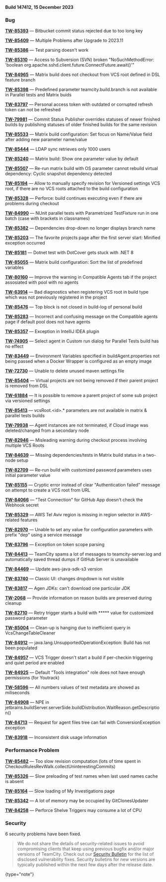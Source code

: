 [//]: # (title: TeamCity 2023.11.1 Release Notes)
[//]: # (auxiliary-id: TeamCity 2023.11.1 Release Notes)


**Build 147412, 15 December 2023**


<!--project: TeamCity Fix versions: 2023.11.1 #Fixed #Testing visible to: {All Users} -{Trunk issue}-->

### Bug

**[TW-85393](https://youtrack.jetbrains.com/issue/TW-85393)** — Bitbucket commit status rejected due to too long key

**[TW-85409](https://youtrack.jetbrains.com/issue/TW-85409/Multiple-Problems-after-Upgrade-to-2023.11)** — Multiple Problems after Upgrade to 2023.11

**[TW-85386](https://youtrack.jetbrains.com/issue/TW-85386/Test-parsing-doesnt-work)** — Test parsing doesn't work

**[TW-85310](https://youtrack.jetbrains.com/issue/TW-85310/Access-to-Subversion-SVN-broken-NoSuchMethodError-boolean-org.apache.sshd.client.future.ConnectFuture.await)** — Access to Subversion (SVN) broken "NoSuchMethodError: 'boolean org.apache.sshd.client.future.ConnectFuture.await()'"

**[TW-84965](https://youtrack.jetbrains.com/issue/TW-84965/Matrix-build-does-not-checkout-from-VCS-root-defined-in-DSL-feature-branch)** — Matrix build does not checkout from VCS root defined in DSL feature branch

**[TW-85398](https://youtrack.jetbrains.com/issue/TW-85398/Predefined-parameter-teamcity.build.branch-is-not-available-in-Parallel-tests-and-Matrix-buids)** — Predefined parameter teamcity.build.branch is not available in Parallel tests and Matrix buids

**[TW-83797](https://youtrack.jetbrains.com/issue/TW-83797/Personal-access-token-with-outdated-or-corrupted-refresh-token-can-not-be-refreshed)** — Personal access token with outdated or corrupted refresh token can not be refreshed

**[TW-79981](https://youtrack.jetbrains.com/issue/TW-79981/Commit-Status-Publisher-overrides-statuses-of-newer-finished-builds-by-publishing-statuses-of-older-finished-builds-for-the-same)** — Commit Status Publisher overrides statuses of newer finished builds by publishing statuses of older finished builds for the same revision

**[TW-85533](https://youtrack.jetbrains.com/issue/TW-85533/Matrix-build-configuration-Set-focus-on-Name-Value-field-after-adding-new-parameter-name-value)** — Matrix build configuration: Set focus on Name/Value field after adding new parameter name/value

**[TW-85444](https://youtrack.jetbrains.com/issue/TW-85444/LDAP-sync-retrieves-only-1000-users)** — LDAP sync retrieves only 1000 users

**[TW-85240](https://youtrack.jetbrains.com/issue/TW-85240/Matrix-build-Show-one-parameter-value-by-default)** — Matrix build: Show one parameter value by default

**[TW-85507](https://youtrack.jetbrains.com/issue/TW-85507/Re-run-matrix-build-with-OS-parameter-cannot-rebuild-virtual-dependency-Cyclic-snapshot-dependency-detected)** — Re-run matrix build with OS parameter cannot rebuild virtual dependency: Cyclic snapshot dependency detected

**[TW-85194](https://youtrack.jetbrains.com/issue/TW-85194/Allow-to-manually-specify-revision-for-Versioned-settings-VCS-root-if-there-are-no-VCS-roots-attached-to-the-build-configuration)** — Allow to manually specify revision for Versioned settings VCS root, if there are no VCS roots attached to the build configuration

**[TW-85328](https://youtrack.jetbrains.com/issue/TW-85328/Perforce-build-continues-executing-even-if-there-are-problems-during-checkout)** — Perforce: build continues executing even if there are problems during checkout

**[TW-84990](https://youtrack.jetbrains.com/issue/TW-84990/NUnit-parallel-tests-with-Parametrized-TestFixture-run-in-one-batch-case-with-brackets-in-classnames)** — NUnit parallel tests with Parametrized TestFixture run in one batch (case with brackets in classnames)

**[TW-85382](https://youtrack.jetbrains.com/issue/TW-85382/Dependencies-drop-down-no-longer-displays-branch-name)** — Dependencies drop-down no longer displays branch name

**[TW-85203](https://youtrack.jetbrains.com/issue/TW-85203/The-favorite-projects-page-after-the-first-server-start-Minified-exception-occurred)** — The favorite projects page after the first server start: Minified exception occurred

**[TW-85181](https://youtrack.jetbrains.com/issue/TW-85181/Dotnet-test-with-DotCover-gets-stuck-with-.NET-8)** — Dotnet test with DotCover gets stuck with .NET 8

**[TW-85055](https://youtrack.jetbrains.com/issue/TW-85055/Matrix-build-configuration-Sort-the-list-of-predefined-variables)** — Matrix build configuration: Sort the list of predefined variables

**[TW-80160](https://youtrack.jetbrains.com/issue/TW-80160/Improve-the-warning-in-Compatible-Agents-tab-if-the-project-assosiated-with-pool-with-no-agents)** — Improve the warning in Compatible Agents tab if the project assosiated with pool with no agents

**[TW-63914](https://youtrack.jetbrains.com/issue/TW-63914/Bad-diagnostics-when-registering-VCS-root-in-build-type-which-was-not-previously-registered-in-the-project)** — Bad diagnostics when registering VCS root in build type which was not previously registered in the project

**[TW-85476](https://youtrack.jetbrains.com/issue/TW-85476/Top-block-is-not-closed-in-build-log-of-personal-build)** — Top block is not closed in build-log of personal build

**[TW-85283](https://youtrack.jetbrains.com/issue/TW-85283/Incorrect-and-confusing-message-on-the-Compatible-agents-page-if-default-pool-does-not-have-agents)** — Incorrect and confusing message on the Compatible agents page if default pool does not have agents

**[TW-85357](https://youtrack.jetbrains.com/issue/TW-85357/Exception-in-IntelliJ-IDEA-plugin)** — Exception in IntelliJ IDEA plugin

**[TW-74905](https://youtrack.jetbrains.com/issue/TW-74905/Select-agent-in-Custom-run-dialog-for-Parallel-Tests-build-has-no-effect)** — Select agent in Custom run dialog for Parallel Tests build has no effect

**[TW-83449](https://youtrack.jetbrains.com/issue/TW-83449/Environment-Variables-specified-in-buildAgent.properties-not-being-passed-when-a-Docker-Wrapper-is-configured-as-an-empty-image)** — Environment Variables specified in buildAgent.properties not being passed when a Docker Wrapper is configured as an empty image

**[TW-72730](https://youtrack.jetbrains.com/issue/TW-72730/Unable-to-delete-unused-maven-settings-file)** — Unable to delete unused maven settings file

**[TW-85404](https://youtrack.jetbrains.com/issue/TW-85404/Virtual-projects-are-not-being-removed-if-their-parent-project-is-removed-from-DSL)** — Virtual projects are not being removed if their parent project is removed from DSL

**[TW-61884](https://youtrack.jetbrains.com/issue/TW-61884/It-is-possible-to-remove-a-parent-project-of-some-sub-project-via-versioned-settings)** — It is possible to remove a parent project of some sub project via versioned settings

**[TW-85413](https://youtrack.jetbrains.com/issue/TW-85413/vcsRoot.id.-parameters-are-not-available-in-matrix-parallel-tests-builds)** — vcsRoot.&lt;id>.* parameters are not available in matrix & parallel tests builds

**[TW-79938](https://youtrack.jetbrains.com/issue/TW-79938/Agent-instances-are-not-terminated-if-Cloud-image-was-deleted-changed-from-a-secondary-node)** — Agent instances are not terminated, if Cloud image was deleted/changed from a secondary node

**[TW-82946](https://youtrack.jetbrains.com/issue/TW-82946/Misleading-warning-during-checkout-process-involving-multiple-VCS-Roots)** — Misleading warning during checkout process involving multiple VCS Roots

**[TW-84639](https://youtrack.jetbrains.com/issue/TW-84639/Missing-dependencies-tests-in-Matrix-build-status-in-a-two-node-setup)** — Missing dependencies/tests in Matrix build status in a two-node setup

**[TW-82709](https://youtrack.jetbrains.com/issue/TW-82709/Re-run-build-with-customized-password-parameters-uses-initial-parameter-value)** — Re-run build with customized password parameters uses initial parameter value

**[TW-85155](https://youtrack.jetbrains.com/issue/TW-85155/Cryptic-error-instead-of-clear-Authentication-failed-message-on-attempt-to-create-a-VCS-root-from-URL)** — Cryptic error instead of clear "Authentication failed" message on attempt to create a VCS root from URL

**[TW-84066](https://youtrack.jetbrains.com/issue/TW-84066/Test-Connection-for-GitHub-App-doesnt-check-the-Webhook-secret)** — "Test Connection" for GitHub App doesn't check the Webhook secret

**[TW-85329](https://youtrack.jetbrains.com/issue/TW-85329/AWS-Tel-Aviv-region-is-missing-in-region-selector-in-AWS-related-features)** — AWS Tel Aviv region is missing in region selector in AWS-related features

**[TW-82970](https://youtrack.jetbrains.com/issue/TW-82970/Unable-to-set-any-value-for-configuration-parameters-with-prefix-dep-using-a-service-message)** — Unable to set any value for configuration parameters with prefix "dep" using a service message

**[TW-83796](https://youtrack.jetbrains.com/issue/TW-83796/Exception-on-token-scope-parsing)** — Exception on token scope parsing

**[TW-84413](https://youtrack.jetbrains.com/issue/TW-84413/TeamCity-spams-a-lot-of-messages-to-teamcity-server.log-and-automatically-saved-thread-dumps-if-GitHub-Server-is-unavailable)** — TeamCity spams a lot of messages to teamcity-server.log and automatically saved thread dumps if GitHub Server is unavailable

**[TW-84469](https://youtrack.jetbrains.com/issue/TW-84469/Update-aws-java-sdk-s3-version)** — Update aws-java-sdk-s3 version

**[TW-83740](https://youtrack.jetbrains.com/issue/TW-83740/Classic-UI-changes-dropdown-is-not-visible)** — Classic UI: changes dropdown is not visible

**[TW-83817](https://youtrack.jetbrains.com/issue/TW-83817/Agen-JDKs-cant-download-one-particular-JDK)** — Agen JDKs: can't download one particular JDK

**[TW-2068](https://youtrack.jetbrains.com/issue/TW-2068/Provide-information-on-reason-builds-are-preserved-during-cleanup)** — Provide information on reason builds are preserved during cleanup

**[TW-82710](https://youtrack.jetbrains.com/issue/TW-82710/Retry-trigger-starts-a-build-with-value-for-customized-password-parameter)** — Retry trigger starts a build with ***** value for customized password parameter

**[TW-85004](https://youtrack.jetbrains.com/issue/TW-85004/Clean-up-is-hanging-due-to-inefficient-query-in-VcsChangeTableCleaner)** — Clean-up is hanging due to inefficient query in VcsChangeTableCleaner

**[TW-84912](https://youtrack.jetbrains.com/issue/TW-84912/java.lang.UnsupportedOperationException-Build-has-not-been-populated)** — java.lang.UnsupportedOperationException: Build has not been populated

**[TW-84957](https://youtrack.jetbrains.com/issue/TW-84957/VCS-Trigger-doesnt-start-a-build-if-per-checkin-triggering-and-quiet-period-are-enabled)** — VCS Trigger doesn't start a build if per-checkin triggering and quiet period are enabled

**[TW-84925](https://youtrack.jetbrains.com/issue/TW-84925/Default-Tools-integration-role-does-not-have-enough-permissions-for-Youtrack)** — Default "Tools integration" role does not have enough permissions (for Youtrack)

**[TW-58596](https://youtrack.jetbrains.com/issue/TW-58596/All-numbers-values-of-test-metadata-are-showed-as-miliseconds)** — All numbers values of test metadata are showed as miliseconds

**[TW-84908](https://youtrack.jetbrains.com/issue/TW-84908/NPE-in-jetbrains.buildServer.serverSide.buildDistribution.WaitReason.getDescription)** — NPE in jetbrains.buildServer.serverSide.buildDistribution.WaitReason.getDescription()

**[TW-84713](https://youtrack.jetbrains.com/issue/TW-84713/Request-for-agent-files-tree-can-fail-with-ConversionException-exception)** — Request for agent files tree can fail with ConversionException exception

**[TW-83918](https://youtrack.jetbrains.com/issue/TW-83918/Inconsistent-disk-usage-information)** — Inconsistent disk usage information


### Performance Problem

**[TW-85482](https://youtrack.jetbrains.com/issue/TW-85482/Too-slow-revision-computation-lots-of-time-spent-in-CheckoutRulesRevWalk.collectUninterestingCommits)** — Too slow revision computation (lots of time spent in CheckoutRulesRevWalk.collectUninterestingCommits)

**[TW-85326](https://youtrack.jetbrains.com/issue/TW-85326/Slow-preloading-of-test-names-when-last-used-names-cache-is-absent)** — Slow preloading of test names when last used names cache is absent

**[TW-85164](https://youtrack.jetbrains.com/issue/TW-85164/Slow-loading-of-My-Investigations-page)** — Slow loading of My Investigations page

**[TW-85342](https://youtrack.jetbrains.com/issue/TW-85342/A-lot-of-memory-may-be-occupied-by-GitClonesUpdater)** — A lot of memory may be occupied by GitClonesUpdater

**[TW-84258](https://youtrack.jetbrains.com/issue/TW-84258/Perforce-Shelve-Triggers-may-consume-a-lot-of-CPU)** — Perforce Shelve Triggers may consume a lot of CPU




<!--project: TeamCity Fix versions: {2023.11 (147318)} #Fixed #{Security Problem}  -{Trunk issue}-->

### Security

6 security problems have been fixed.

> We do not share the details of security-related issues to avoid compromising clients that keep using previous bugfix and/or major versions of TeamCity. Check out our [Security Bulletin](https://www.jetbrains.com/privacy-security/issues-fixed/?product=TeamCity&version=2023.11) for the list of disclosed vulnerability fixes. Security bulletins for new versions are typically published within the next few days after the release date.
>
{type="note"}

